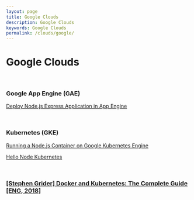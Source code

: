 ```yaml
---
layout: page
title: Google Clouds
description: Google Clouds
keywords: Google Clouds
permalink: /clouds/google/
---
```


# Google Clouds

<br/>

### Google App Engine (GAE)

[Deploy Node.js Express Application in App Engine](/clouds/google/gae/)

<br/>

### Kubernetes (GKE)

[Running a Node.js Container on Google Kubernetes Engine](/clouds/google/kubernetes/running-nodejs-container-on-gke/)

[Hello Node Kubernetes](/clouds/google/kubernetes/hello-node-kubernetes/)

<br/>

### [[Stephen Grider] Docker and Kubernetes: The Complete Guide [ENG, 2018]](https://github.com/webmakaka/Docker-and-Kubernetes-The-Complete-Guide)
